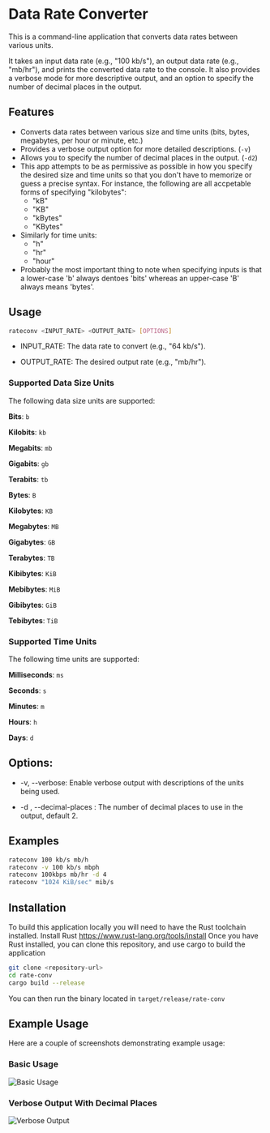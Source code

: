 
# Data Rate Converter

This is a command-line application that converts data rates between various units.

It takes an input data rate (e.g., "100 kb/s"), an output data rate (e.g., "mb/hr"), and prints the converted data rate to the console. It also provides a verbose mode for more descriptive output, and an option to specify the number of decimal places in the output.

## Features

*   Converts data rates between various size and time units (bits, bytes, megabytes, per hour or minute, etc.)
*   Provides a verbose output option for more detailed descriptions. (`-v`)
*   Allows you to specify the number of decimal places in the output. (`-d2`)
*   This app attempts to be as permissive as possible in how you specify the desired size and time units so that you don't have to memorize or guess a precise syntax. For instance, the following are all accpetable forms of specifying "kilobytes":
    * "kB"
    * "KB"
    * "kBytes"
    * "KBytes"
* Similarly for time units:
    * "h"
    * "hr"
    * "hour"
* Probably the most important thing to note when specifying inputs is that a lower-case 'b' always dentoes 'bits' whereas an upper-case 'B' always means 'bytes'.

## Usage

```bash
rateconv <INPUT_RATE> <OUTPUT_RATE> [OPTIONS]
```
- INPUT_RATE: The data rate to convert (e.g., "64 kb/s").

- OUTPUT_RATE: The desired output rate (e.g., "mb/hr").

### Supported Data Size Units
The following data size units are supported:

**Bits**: `b`

**Kilobits**: `kb`

**Megabits**: `mb`

**Gigabits**: `gb`

**Terabits**: `tb`

**Bytes**: `B`

**Kilobytes**: `KB`

**Megabytes**: `MB`

**Gigabytes**: `GB`

**Terabytes**: `TB`

**Kibibytes**: `KiB`

**Mebibytes**: `MiB`

**Gibibytes**: `GiB`

**Tebibytes**: `TiB`

### Supported Time Units
The following time units are supported:

**Milliseconds**: `ms`

**Seconds**: `s`

**Minutes**: `m`

**Hours**: `h`

**Days**: `d`

## Options:

- -v, --verbose: Enable verbose output with descriptions of the units being used.

- -d <NUMBER>, --decimal-places <NUMBER>: The number of decimal places to use in the output, default 2.

## Examples
```bash
rateconv 100 kb/s mb/h
rateconv -v 100 kb/s mbph
rateconv 100kbps mb/hr -d 4
rateconv "1024 KiB/sec" mib/s
```

## Installation
To build this application locally you will need to have the Rust toolchain installed.
Install Rust https://www.rust-lang.org/tools/install
Once you have Rust installed, you can clone this repository, and use cargo to build the application
```bash
git clone <repository-url>
cd rate-conv
cargo build --release
```
You can then run the binary located in `target/release/rate-conv`

## Example Usage
Here are a couple of screenshots demonstrating example usage:
### Basic Usage

![Basic Usage](path-to-basic-usage-screenshot.png)

### Verbose Output With Decimal Places

![Verbose Output](path-to-verbose-output-screenshot.png)
